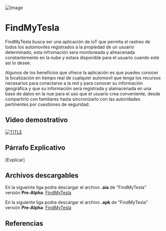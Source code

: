 ![Image](https://raw.githubusercontent.com/E3-Semana-Tec/ReporteAvances/master/Imagenes/tesla-logo-text-png-7_opt.png)

# FindMyTesla
FindMyTesla busca ser una aplicación de IoT que permita el rastreo de todos los automoviles registrados a la propiedad de un usuario determinado, esta infromación sera monitoreada y almacenada constantemente en la nube y estara disponible para el usuario cuando este asi lo desee.

Algunos de los beneficios que ofrece la aplicación es que puedes conocer la localización en tiempo real de cualquier automovil que tenga los recursos necesarios para conectarse a la red y para conocer su información geográfica y que su información sera registrada y alamacenada en una base de datos en la nue para el uso que el usuario crea conveniente, desde compartirlo con familiares hasta sincronizarlo con las autoridades pertinentes por cuestiones de seguridad.

## Video demostrativo
[![TITLE](https://img.youtube.com/vi/8n84DjIJGkA/0.jpg)](https://www.youtube.com/watch?v=8n84DjIJGkA)

## Párrafo Explicativo 
[Explicar]

## Archivos descargables 
En la sigueinte liga podra descargar el archivo **.aia** de "FindMyTesla" versión **Pre-Alpha**: [FindMyTesla](https://github.com/E3-Semana-Tec/AppIoT/blob/master/AppIoT%20(2).aia)

En la siguiente liga podra descargar el archivo **.apk** de "FindMyTesla" versión **Pre-Alpha**: [FindMyTesla](https://github.com/E3-Semana-Tec/AppIoT/blob/master/AppIoT.apk)

## Referencias 
